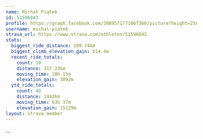 ```yaml
---
name: Michał Piątek
id: 51596843
profile: https://graph.facebook.com/3089571771067360/picture?height=256&width=256
username: michal-piatek
strava_url: https://www.strava.com/athletes/51596843
stats:
  biggest_ride_distance: 109.74km
  biggest_climb_elevation_gain: 614.4m
  recent_ride_totals:
    count: 10
    distance: 317.23km
    moving_time: 18h 15m
    elevation_gain: 3892m
  ytd_ride_totals:
    count: 42
    distance: 1443km
    moving_time: 63h 37m
    elevation_gain: 15129m
layout: strava_member
--- 
```

...
